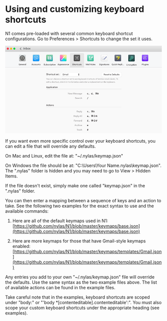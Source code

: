 <div id="container">

# Using and customizing keyboard shortcuts

N1 comes pre-loaded with several common keyboard shortcut configurations. Go to Preferences > Shortcuts to change the set it uses.

![](208505067-keyboard_shortcuts.png)

If you want even more specific control over your keyboard shortcuts, you can edit a file that will override any defaults.

On Mac and Linux, edit the file at: "~/.nylas/keymap.json"

On Windows the file should be at: "C:\Users\Your Name\.nylas\keymap.json". The ".nylas" folder is hidden and you may need to go to View > Hidden Items.

If the file doesn't exist, simply make one called "keymap.json" in the ".nylas" folder.

You can then enter a mapping between a sequence of keys and an action to take. See the following two examples for the exact syntax to use and the available commands:

1.  Here are all of the default keymaps used in N1: [https://github.com/nylas/N1/blob/master/keymaps/base.json](https://github.com/nylas/N1/blob/master/keymaps/base.json)

2.  Here are more keymaps for those that have Gmail-style keymaps enabled: [https://github.com/nylas/N1/blob/master/keymaps/templates/Gmail.json](https://github.com/nylas/N1/blob/master/keymaps/templates/Gmail.json)

Any entries you add to your own "~/.nylas/keymap.json" file will override the defaults. Use the same syntax as the two example files above. The list of available actions can be found in the example files.

Take careful note that in the examples, keyboard shortcuts are scoped under "body:" or "'body *[contenteditable].contenteditable':". You must also scope your custom keyboard shortcuts under the appropriate heading (see examples).

</div>
